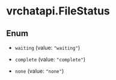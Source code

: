 # vrchatapi.FileStatus

## Enum


* `waiting` (value: `"waiting"`)

* `complete` (value: `"complete"`)

* `none` (value: `"none"`)


